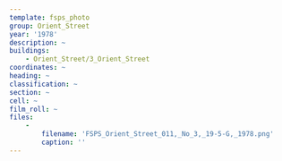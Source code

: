 ```yaml
---
template: fsps_photo
group: Orient_Street
year: '1978'
description: ~
buildings:
    - Orient_Street/3_Orient_Street
coordinates: ~
heading: ~
classification: ~
section: ~
cell: ~
film_roll: ~
files:
    -
        filename: 'FSPS_Orient_Street_011,_No_3,_19-5-G,_1978.png'
        caption: ''
---
```

